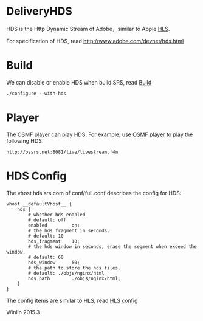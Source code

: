 # DeliveryHDS

HDS is the Http Dynamic Stream of Adobe，similar to Apple [HLS](v1_EN_DeliveryHLS).

For specification of HDS, read http://www.adobe.com/devnet/hds.html

# Build

We can disable or enable HDS when build SRS, read [Build](v1_EN_Build)

```
./configure --with-hds
```

# Player

The OSMF player can play HDS. For example, use [OSMF player](http://www.ossrs.net/players/osmf.html) to play the following HDS:

```
http://ossrs.net:8081/live/livestream.f4m
```

# HDS Config

The vhost hds.srs.com of conf/full.conf describes the config for HDS:

```
vhost __defaultVhost__ {
    hds {
        # whether hds enabled
        # default: off
        enabled         on;
        # the hds fragment in seconds.
        # default: 10
        hds_fragment    10;
        # the hds window in seconds, erase the segment when exceed the window.
        # default: 60
        hds_window      60;
        # the path to store the hds files.
        # default: ./objs/nginx/html
        hds_path        ./objs/nginx/html;
    }
}
```

The config items are similar to HLS, read [HLS config](v1_EN_DeliveryHLS#hls-config)

Winlin 2015.3
